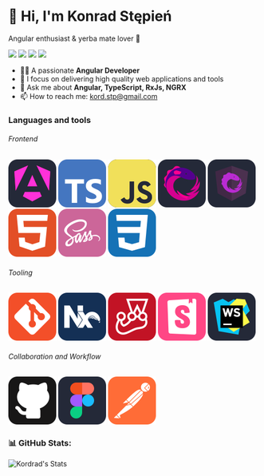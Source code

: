 # 👋 Hi, I'm Konrad Stępień
Angular enthusiast & yerba mate lover 🧉

[![](https://img.shields.io/badge/-Konrad%20Stępień-369?style=flat&logo=linkedIn&logoColor=white)][linkedin]
[![](https://img.shields.io/badge/-kord.stp@gmail.com-c71610?style=flat&logo=gmail&logoColor=white)][email]
[![](https://img.shields.io/badge/-@Kordrad-000000?style=flat&logo=X&logoColor=white)][x]
[![](https://img.shields.io/badge/-kstepien-f48024?style=flat&logo=stackoverflow&logoColor=white)][stackoverflow]

- 🧑‍💻 A passionate **Angular Developer**
- 🎯 I focus on delivering high quality web applications and tools
- 💬 Ask me about **Angular, TypeScript, RxJs, NGRX**
- 📫 How to reach me: [kord.stp@gmail.com][email]


### Languages and tools
###### Frontend
[![](./img/icons/Angular.svg)](## "Angular")
[![](./img/icons/TypeScript.svg)](## "Typescript")
[![](./img/icons/JavaScript.svg)](## "JavaScript")
[![](./img/icons/ReactiveX.svg)](## "RxJS")
[![](./img/icons/NGRX.svg)](## "NGRX")
[![](./img/icons/HTML5.svg)](## "HTML5")
[![](./img/icons/SCSS.svg)](## "SCSS")
[![](./img/icons/CSS3.svg)](## "CSS3")


###### Tooling
[![](./img/icons/Git.svg)](## "Git")
[![](./img/icons/NX.svg)](## "NX")
[![](./img/icons/Jest.svg)](## "Jest")
[![](./img/icons/StoryBook.svg)](## "StoryBook")
[![](./img/icons/Webstorm.svg)](## "WebStorm")


###### Collaboration and Workflow
[![](./img/icons/Github.svg)](## "Github")
[![](./img/icons/Figma.svg)](## "Figma")
[![](./img/icons/Postman.svg)](## "Postman")

### 📊 GitHub Stats:
![Kordrad's Stats](https://github-readme-stats.vercel.app/api?username=Kordrad&theme=onedark&show_icons=true&hide_border=true&count_private=true)

[//]: <> (Variables:)
[homepage]: https://github.com/Kordrad
[spotify]: https://open.spotify.com/user/21uz7h2p7m67sfbqfkrochv6a
[linkedin]: https://www.linkedin.com/in/KonradStepien/
[email]: mailto:kord.stp@gmail.com?subject=Hello%20Konrad,%20From%20Github
[x]: https://twitter.com/kordrad
[stackoverflow]: https://stackoverflow.com/users/10992417/kordrad
